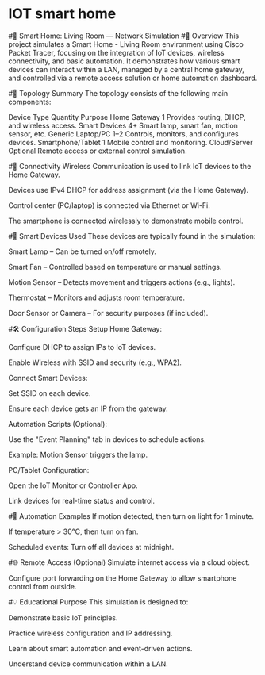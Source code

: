 # IOT smart home

#📘 Smart Home: Living Room — Network Simulation
#📝 Overview
This project simulates a Smart Home - Living Room environment using Cisco Packet Tracer, focusing on the integration of IoT devices, wireless connectivity, and basic automation. It demonstrates how various smart devices can interact within a LAN, managed by a central home gateway, and controlled via a remote access solution or home automation dashboard.

#🧱 Topology Summary
The topology consists of the following main components:

Device Type	Quantity	Purpose
Home Gateway	1	Provides routing, DHCP, and wireless access.
Smart Devices	4+	Smart lamp, smart fan, motion sensor, etc.
Generic Laptop/PC	1–2	Controls, monitors, and configures devices.
Smartphone/Tablet	1	Mobile control and monitoring.
Cloud/Server	Optional	Remote access or external control simulation.

#🔌 Connectivity
Wireless Communication is used to link IoT devices to the Home Gateway.

Devices use IPv4 DHCP for address assignment (via the Home Gateway).

Control center (PC/laptop) is connected via Ethernet or Wi-Fi.

The smartphone is connected wirelessly to demonstrate mobile control.

#📱 Smart Devices Used
These devices are typically found in the simulation:

Smart Lamp – Can be turned on/off remotely.

Smart Fan – Controlled based on temperature or manual settings.

Motion Sensor – Detects movement and triggers actions (e.g., lights).

Thermostat – Monitors and adjusts room temperature.

Door Sensor or Camera – For security purposes (if included).

#🛠️ Configuration Steps
Setup Home Gateway:

Configure DHCP to assign IPs to IoT devices.

Enable Wireless with SSID and security (e.g., WPA2).

Connect Smart Devices:

Set SSID on each device.

Ensure each device gets an IP from the gateway.

Automation Scripts (Optional):

Use the "Event Planning" tab in devices to schedule actions.

Example: Motion Sensor triggers the lamp.

PC/Tablet Configuration:

Open the IoT Monitor or Controller App.

Link devices for real-time status and control.

#🤖 Automation Examples
If motion detected, then turn on light for 1 minute.

If temperature > 30°C, then turn on fan.

Scheduled events: Turn off all devices at midnight.

#🌐 Remote Access (Optional)
Simulate internet access via a cloud object.

Configure port forwarding on the Home Gateway to allow smartphone control from outside.

#💡 Educational Purpose
This simulation is designed to:

Demonstrate basic IoT principles.

Practice wireless configuration and IP addressing.

Learn about smart automation and event-driven actions.

Understand device communication within a LAN.
